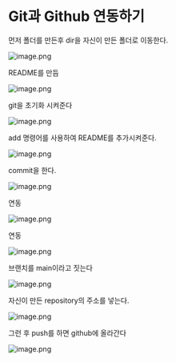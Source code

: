 # Git과 Github 연동하기

먼저 폴더를 만든후 dir을 자신이 만든 폴더로 이동한다.

![image.png](image.png)

README를 만듬

![image.png](image%201.png)

git을 초기화 시켜준다

![image.png](image%202.png)

add 명령어를 사용하여 README를 추가시켜준다.

![image.png](image%203.png)

commit을 한다.

![image.png](image%204.png)

연동

![image.png](image%205.png)

연동

![image.png](image%206.png)

브랜치를 main이라고 짓는다

![image.png](image%207.png)

자신이 만든 repository의 주소를 넣는다.

![image.png](image%208.png)

그런 후 push를 하면 github에 올라간다

![image.png](image%209.png)